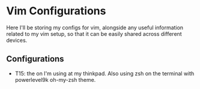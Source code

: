 # Vim Configurations

Here I'll be storing my configs for vim, alongside any useful information
related to my vim setup, so that it can be easily shared across different
devices.

## Configurations

- T15: the on I'm using at my thinkpad. Also using zsh on the terminal with
  powerlevel9k oh-my-zsh theme.
